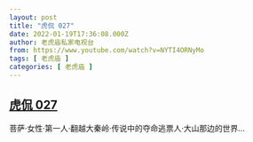 ```yaml
---
layout: post
title: "虎侃 027"
date: 2022-01-19T17:36:08.000Z
author: 老虎庙私家电视台
from: https://www.youtube.com/watch?v=NYTI4ORNyMo
tags: [ 老虎庙 ]
categories: [ 老虎庙 ]
---
```

<!--1642613768000-->
[虎侃 027](https://www.youtube.com/watch?v=NYTI4ORNyMo)
------

<div>
菩萨·女性·第一人·翻越大秦岭·传说中的夺命逃票人·大山那边的世界…
</div>
